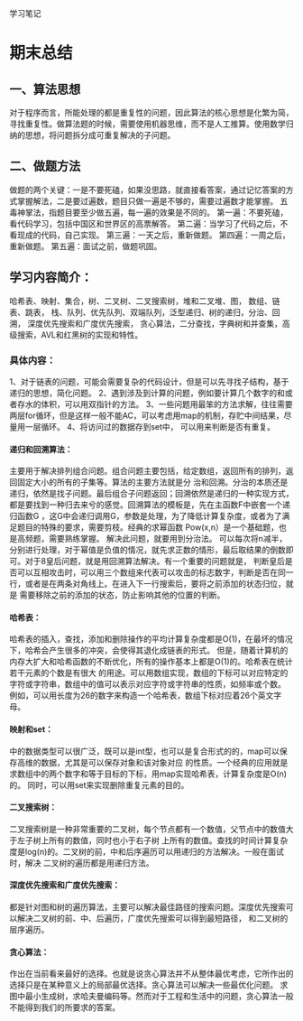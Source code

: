 ﻿学习笔记 
# 期末总结
## 一、算法思想
对于程序而言，所能处理的都是重复性的问题，因此算法的核心思想是化繁为简，寻找重复性。做算法题的时候，需要使用机器思维，而不是人工推算。使用数学归纳的思想，将问题拆分成可重复解决的子问题。

## 二、做题方法
做题的两个关键：一是不要死磕，如果没思路，就直接看答案，通过记忆答案的方式掌握解法，二是要过遍数，题目只做一遍是不够的，需要过遍数才能掌握。
五毒神掌法，指题目要至少做五遍，每一遍的效果是不同的。
第一遍：不要死磕，看代码学习，包括中国区和世界区的高票解答。
第二遍：当学习了代码之后，不看现成的代码，自己实现。
第三遍：一天之后，重新做题。
第四遍：一周之后，重新做题。
第五遍：面试之前，做题巩固。

## 学习内容简介：
哈希表、映射、集合，树、二叉树、二叉搜索树，堆和二叉堆、图， 数组、链表、跳表，
 栈、队列、优先队列、双端队列，泛型递归、树的递归，分治、回溯， 深度优先搜索和广度优先搜索，
贪心算法，二分查找，字典树和并查集，高级搜索，AVL和红黑树的实现和特性。 

### 具体内容：
1、对于链表的问题，可能会需要复杂的代码设计，但是可以先寻找子结构，基于递归的思想，简化问题。
2、遇到涉及到计算的问题，例如要计算几个数字的和或者存水的体积，可以用双指针的方法。
3、一些问题用最笨的方法求解，往往需要两层for循环，但是这样一般不能AC，可以考虑用map的机制，存贮中间结果，尽量用一层循环。
4、将访问过的数据存到set中， 可以用来判断是否有重复。

#### 递归和回溯算法：
主要用于解决排列组合问题。组合问题主要包括，给定数组，返回所有的排列，返回固定大小的所有的子集等。算法的主要方法就是分
治和回溯。分治的本质还是递归，依然是找子问题。最后组合子问题返回；回溯依然是递归的一种实现方式，都是要找到一种归去来兮的感觉。回溯算法的模板是，先在主函数F中嵌套一个递归函数G
，这G中会递归调用G，参数是处理，为了降低计算复杂度，或者为了满足题目的特殊的要求，需要剪枝。经典的求幂函数 Pow(x,n）是一个基础题，也是高频题，需要熟练掌握。
解决此问题，就要用到分治法。 可以每次将n减半，分别进行处理，对于幂值是负值的情况，就先求正数的情形，最后取结果的倒数即可。对于8皇后问题，就是用回溯算法解决。有一个重要的问题就是，
判断皇后是否可以互相攻击时，可以用三个数组来代表可以攻击的标志数字，判断是否在同一行，或者是在两条对角线上。在进入下一行搜索后，要将之前添加的状态归位，就是
需要移除之前的添加的状态，防止影响其他的位置的判断。

#### 哈希表：
哈希表的插入，查找，添加和删除操作的平均计算复杂度都是O(1)，在最坏的情况下，哈希会产生很多的冲突，会使得其退化成链表的形式。
但是，随着计算机的内存大扩大和哈希函数的不断优化，所有的操作基本上都是O(1)的。哈希表在统计若干元素的个数是有很大
的用途。可以用数组实现，数组的下标可以对应特定的字符或字符串，数组中的值可以表示对应字符或字符串的性质，如频率或个数。
例如，可以用长度为26的数字来构造一个哈希表，数组下标对应着26个英文字母。

#### 映射和set：
中的数据类型可以很广泛，既可以是int型，也可以是复合形式的的，map可以保存高维的数据，尤其是可以保存对象和该对象对应
的性质。一个经典的应用就是求数组中的两个数字和等于目标的下标，用map实现哈希表，计算复杂度是O(n)的。
同时，可以用set来实现删除重复元素的目的。

#### 二叉搜索树：
二叉搜索树是一种非常重要的二叉树，每个节点都有一个数值，父节点中的数值大于左子树上所有的数值，同时也小于右子树
上所有的数值。查找的时间计算复杂度是log(n)的。二叉树的前，中和后序遍历可以用递归的方法解决。一般在面试时，解决
二叉树的遍历都是用递归方法。

#### 深度优先搜索和广度优先搜索：
都是针对图和树的遍历算法，主要可以解决最佳路径的搜索问题。深度优先搜索可以解决二叉树的前、中、后遍历，广度优先搜索可以得到最短路径，
和二叉树的层序遍历。

#### 贪心算法：
作出在当前看来最好的选择。也就是说贪心算法并不从整体最优考虑，它所作出的选择只是在某种意义上的局部最优选择。贪心算法可以解决一些最优化问题。
求图中最小生成树，求哈夫曼编码等。然而对于工程和生活中的问题，贪心算法一般不能得到我们的所要求的答案。

 

